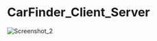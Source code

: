 # CarFinder_Client_Server

![Screenshot_2](https://github.com/Sashok9203/CarFinder/assets/56803757/fac1e33f-1626-4c7e-b2ab-fbeed8b34a41)
